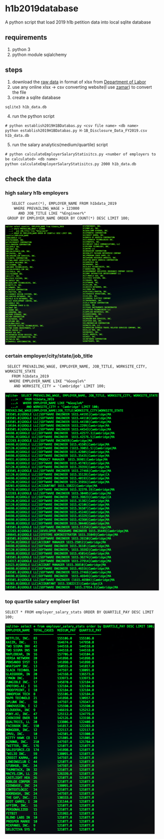 # h1b2019database
A python script that load 2019 h1b petition data into local sqlite database

## requirements
1. python 3
2. python module sqlalchemy

## steps
1. download the [raw data](https://www.foreignlaborcert.doleta.gov/pdf/PerformanceData/2019/H-1B_Disclosure_Data_FY2019.xlsx) in format of xlsx from [Department of Labor](https://www.foreignlaborcert.doleta.gov/performancedata.cfm)
2. use any online xlsx -> csv converting website(I use [zamar](https://www.zamzar.com/convert/xlsx-to-csv/)) to convert the file
3. create a sqlite database
```
sqlite3 h1b_data.db
```
4. run the python script 
```
# python establish2019H1BDatabas.py <csv file name> <db name>
python establish2019H1BDatabas.py H-1B_Disclosure_Data_FY2019.csv h1b_data.db
```
5. run the salary analytics(medium/quartile) script
```
# python calculateEmployerSalaryStatisitcs.py <number of employers to be calculated> <db name>
python calculateEmployerSalaryStatisitcs.py 2000 h1b_data.db
```

## check the data
### high salary h1b employers
```
   SELECT count(*), EMPLOYER_NAME FROM h1bdata_2019 
    WHERE PREVAILING_WAGE > 123000 
      AND JOB_TITLE LIKE "%Engineer%" 
 GROUP BY EMPLOYER_NAME ORDER BY COUNT(*) DESC LIMIT 100;
```
![H1B_TopHighSalaryEmployers.png](/pics/H1B_TopHighSalaryEmployers.png)

### certain employer/city/state/job_title
```
 SELECT PREVAILING_WAGE, EMPLOYER_NAME, JOB_TITLE, WORKSITE_CITY, WORKSITE_STATE
   FROM h1bdata_2019
  WHERE EMPLOYER_NAME LIKE "%Google%" 
    AND WORKSITE_CITY = 'Cambridge' LIMIT 100;
```
![H1B_Google_Cambridge.png](/pics/H1B_Google_Cambridge.png)
### top quartile salary emploer list
```
SELECT * FROM employer_salary_stats ORDER BY QUARTILE_PAY DESC LIMIT 100;
```
![H1B_TopQuartileSalaryEmployer.png](/pics/H1B_TopQuartileSalaryEmployer.png)
